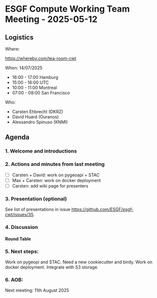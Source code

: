 # ESGF Compute Working Team Meeting - 2025-05-12


## Logistics

Where:

https://whereby.com/tea-room-cwt

When:  14/07/2025

* 16:00 - 17:00 Hamburg
* 15:00 - 16:00 UTC
* 10:00 - 11:00 Montreal
* 07:00 - 08:00 San Francisco

Who:

- Carsten Ehbrecht (DKRZ)
- David Huard (Ouranos)
- Alessandro Spinuso (KNMI)


## Agenda

### 1. Welcome and introductions

### 2. Actions and minutes from last meeting

- [ ] Carsten + David: work on pygeoapi + STAC
- [ ] Max + Carsten: work on docker deployment
- [ ] Carsten: add wiki page for presenters

### 3. Presentation (optional)

See list of presentations in issue https://github.com/ESGF/esgf-cwt/issues/35.

### 4. Discussion

#### Round Table




### 5. Next steps:

Work on pygeopi and STAC. Need a new cookiecutter and birdy. Work on docker deployment. Integrate with S3 storage.

### 6. AOB:

Next meeting: 11th August 2025

